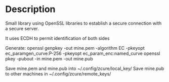 # Description

Small library using OpenSSL libraries to establish a secure connection with a secure server.

It uses ECDH to permit identification of both sides

Generate:
openssl genpkey -out mine.pem -algorithm EC -pkeyopt ec_paramgen_curve:P-256 -pkeyopt ec_param_enc:named_curve
openssl pkey -pubout -in mine.pem -out mine.pub

Save mine.pem and mine.pub into ~/.config/zcure/local_key/
Save mine.pub to other machines in ~/.config/zcure/remote_keys/

